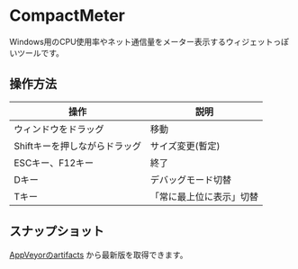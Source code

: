 # CompactMeter

Windows用のCPU使用率やネット通信量をメーター表示するウィジェットっぽいツールです。


## 操作方法

| 操作 | 説明 |
| --- | --- |
| ウィンドウをドラッグ | 移動 |
| Shiftキーを押しながらドラッグ | サイズ変更(暫定) |
| ESCキー、F12キー | 終了 |
| Dキー | デバッグモード切替 |
| Tキー | 「常に最上位に表示」切替 |


## スナップショット

[AppVeyorのartifacts](https://ci.appveyor.com/project/takke/compactmeter/build/artifacts) から最新版を取得できます。
